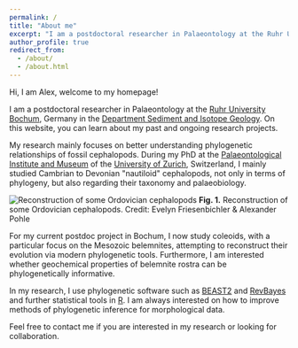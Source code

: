 ```yaml
---
permalink: /
title: "About me"
excerpt: "I am a postdoctoral researcher in Palaeontology at the Ruhr University Bochum, Germany in the Department Sediment and Isotope Geology. On this website, you can learn about my past and ongoing research projects."
author_profile: true
redirect_from: 
  - /about/
  - /about.html
---
```


Hi, I am Alex, welcome to my homepage! 

I am a postdoctoral researcher in Palaeontology at the [Ruhr University Bochum](https://www.ruhr-uni-bochum.de/en), Germany in the [Department Sediment and Isotope Geology](https://www.gmg.ruhr-uni-bochum.de/en/node/79). On this website, you can learn about my past and ongoing research projects.

My research mainly focuses on better understanding phylogenetic relationships of fossil cephalopods. During my PhD at the [Palaeontological Institute and Museum](https://www.pim.uzh.ch/en.html) of the [University of Zurich](https://www.uzh.ch/en.html), Switzerland, I mainly studied Cambrian to Devonian "nautiloid" cephalopods, not only in terms of phylogeny, but also regarding their taxonomy and palaeobiology.

![Reconstruction of some Ordovician cephalopods](/images/Reconstructions.png)
**Fig. 1.** Reconstruction of some Ordovician cephalopods. Credit: Evelyn Friesenbichler & Alexander Pohle

For my current postdoc project in Bochum, I now study coleoids, with a particular focus on the Mesozoic belemnites, attempting to reconstruct their evolution via modern phylogenetic tools. Furthermore, I am interested whether geochemical properties of belemnite rostra can be phylogenetically informative.

In my research, I use phylogenetic software such as [BEAST2](https://www.beast2.org/) and [RevBayes](https://revbayes.github.io/) and further statistical tools in [R](https://www.r-project.org/). I am always interested on how to improve methods of phylogenetic inference for morphological data.

Feel free to contact me if you are interested in my research or looking for collaboration.
